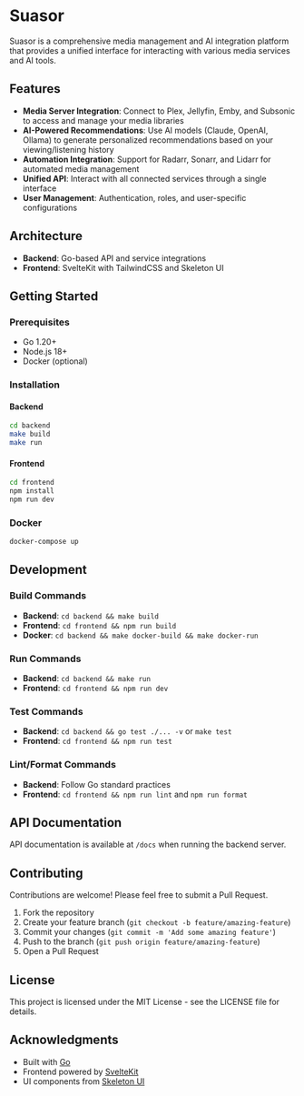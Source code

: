 # Suasor

Suasor is a comprehensive media management and AI integration platform that provides a unified interface for interacting with various media services and AI tools.

## Features

- **Media Server Integration**: Connect to Plex, Jellyfin, Emby, and Subsonic to access and manage your media libraries
- **AI-Powered Recommendations**: Use AI models (Claude, OpenAI, Ollama) to generate personalized recommendations based on your viewing/listening history
- **Automation Integration**: Support for Radarr, Sonarr, and Lidarr for automated media management
- **Unified API**: Interact with all connected services through a single interface
- **User Management**: Authentication, roles, and user-specific configurations

## Architecture

- **Backend**: Go-based API and service integrations
- **Frontend**: SvelteKit with TailwindCSS and Skeleton UI

## Getting Started

### Prerequisites

- Go 1.20+
- Node.js 18+
- Docker (optional)

### Installation

#### Backend

```bash
cd backend
make build
make run
```

#### Frontend

```bash
cd frontend
npm install
npm run dev
```

### Docker

```bash
docker-compose up
```

## Development

### Build Commands
- **Backend**: `cd backend && make build`
- **Frontend**: `cd frontend && npm run build`
- **Docker**: `cd backend && make docker-build && make docker-run`

### Run Commands
- **Backend**: `cd backend && make run`
- **Frontend**: `cd frontend && npm run dev`

### Test Commands
- **Backend**: `cd backend && go test ./... -v` or `make test`
- **Frontend**: `cd frontend && npm run test`

### Lint/Format Commands
- **Backend**: Follow Go standard practices
- **Frontend**: `cd frontend && npm run lint` and `npm run format`

## API Documentation

API documentation is available at `/docs` when running the backend server.

## Contributing

Contributions are welcome! Please feel free to submit a Pull Request.

1. Fork the repository
2. Create your feature branch (`git checkout -b feature/amazing-feature`)
3. Commit your changes (`git commit -m 'Add some amazing feature'`)
4. Push to the branch (`git push origin feature/amazing-feature`)
5. Open a Pull Request

## License

This project is licensed under the MIT License - see the LICENSE file for details.

## Acknowledgments

- Built with [Go](https://golang.org/)
- Frontend powered by [SvelteKit](https://kit.svelte.dev/)
- UI components from [Skeleton UI](https://www.skeleton.dev/)